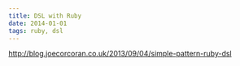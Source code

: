 ```yaml
---
title: DSL with Ruby
date: 2014-01-01
tags: ruby, dsl
---
```


http://blog.joecorcoran.co.uk/2013/09/04/simple-pattern-ruby-dsl


[dsl example 1]: https://github.com/shvets/design_patterns_in_ruby/blob/master/enterprise/dsl11.rb
[dsl example 2]: https://github.com/shvets/design_patterns_in_ruby/blob/master/enterprise/dsl12.rb
[dsl example 3]: https://github.com/shvets/design_patterns_in_ruby/blob/master/enterprise/dsl13.rb